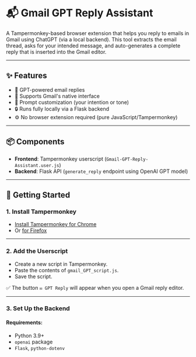 # 📬 Gmail GPT Reply Assistant

A Tampermonkey-based browser extension that helps you reply to emails in Gmail using ChatGPT (via a local backend). This tool extracts the email thread, asks for your intended message, and auto-generates a complete reply that is inserted into the Gmail editor.

---

## ✨ Features

- 🧠 GPT-powered email replies
- 📩 Supports Gmail's native interface
- 💬 Prompt customization (your intention or tone)
- 🔒 Runs fully locally via a Flask backend
- ⚙️ No browser extension required (pure JavaScript/Tampermonkey)

---

## 📦 Components

- **Frontend**: Tampermonkey userscript (`Gmail-GPT-Reply-Assistant.user.js`)
- **Backend**: Flask API (`generate_reply` endpoint using OpenAI GPT model)

---

## 🚀 Getting Started

### 1. Install Tampermonkey

- [Install Tampermonkey for Chrome](https://tampermonkey.net/?ext=dhdg&browser=chrome)
- Or [for Firefox](https://tampermonkey.net/?ext=dhdg&browser=firefox)

---

### 2. Add the Userscript

- Create a new script in Tampermonkey.
- Paste the contents of `gmail_GPT_script.js`.
- Save the script.

✅ The button `✉️ GPT Reply` will appear when you open a Gmail reply editor.

---

### 3. Set Up the Backend

#### Requirements:

- Python 3.9+
- `openai` package
- `Flask`, `python-dotenv`
